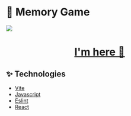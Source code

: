 # 🧠 Memory Game

<img src='./assets/memory-game.png'>

<h1 align="center"><a href="https://bs-memory-game.vercel.app/">I'm here 👀</a></h1>

## ✨ Technologies

- [Vite](https://vitejs.dev/)
- [Javascript](#)
- [Eslint](https://eslint.org/)
- [React](https://reactjs.org/)
